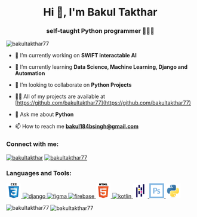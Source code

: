 <h1 align="center">Hi 👋, I'm Bakul Takthar</h1>
<h3 align="center">self-taught Python programmer 👨🏻‍💻</h3>

<p align="left"> <img src="https://komarev.com/ghpvc/?username=bakultakthar77&label=Profile%20views&color=0e75b6&style=flat" alt="bakultakthar77" /> </p>

- 🔭 I’m currently working on **SWIFT interactable AI**

- 🌱 I’m currently learning **Data Science, Machine Learning, Django and Automation**

- 👯 I’m looking to collaborate on **Python Projects**

- 👨‍💻 All of my projects are available at [https://github.com/bakultakthar77](https://github.com/bakultakthar77)

- 💬 Ask me about **Python**

- 📫 How to reach me **bakul184bsingh@gmail.com**

<h3 align="left">Connect with me:</h3>
<p align="left">
<a href="https://twitter.com/bakultakthar" target="blank"><img align="center" src="https://raw.githubusercontent.com/rahuldkjain/github-profile-readme-generator/master/src/images/icons/Social/twitter.svg" alt="bakultakthar" height="30" width="40" /></a>
<a href="https://instagram.com/bakultakthar77" target="blank"><img align="center" src="https://raw.githubusercontent.com/rahuldkjain/github-profile-readme-generator/master/src/images/icons/Social/instagram.svg" alt="bakultakthar77" height="30" width="40" /></a>
</p>

<h3 align="left">Languages and Tools:</h3>
<p align="left"> <a href="https://www.w3schools.com/css/" target="_blank" rel="noreferrer"> <img src="https://raw.githubusercontent.com/devicons/devicon/master/icons/css3/css3-original-wordmark.svg" alt="css3" width="40" height="40"/> </a> <a href="https://www.djangoproject.com/" target="_blank" rel="noreferrer"> <img src="https://static.djangoproject.com/img/logos/django-logo-positive.svg" alt="django" width="40" height="40"/> </a> <a href="https://www.figma.com/" target="_blank" rel="noreferrer"> <img src="https://www.vectorlogo.zone/logos/figma/figma-icon.svg" alt="figma" width="40" height="40"/> </a> <a href="https://firebase.google.com/" target="_blank" rel="noreferrer"> <img src="https://www.vectorlogo.zone/logos/firebase/firebase-icon.svg" alt="firebase" width="40" height="40"/> </a> <a href="https://www.w3.org/html/" target="_blank" rel="noreferrer"> <img src="https://raw.githubusercontent.com/devicons/devicon/master/icons/html5/html5-original-wordmark.svg" alt="html5" width="40" height="40"/> </a> <a href="https://kotlinlang.org" target="_blank" rel="noreferrer"> <img src="https://www.vectorlogo.zone/logos/kotlinlang/kotlinlang-icon.svg" alt="kotlin" width="40" height="40"/> </a> <a href="https://pandas.pydata.org/" target="_blank" rel="noreferrer"> <img src="https://raw.githubusercontent.com/devicons/devicon/2ae2a900d2f041da66e950e4d48052658d850630/icons/pandas/pandas-original.svg" alt="pandas" width="40" height="40"/> </a> <a href="https://www.photoshop.com/en" target="_blank" rel="noreferrer"> <img src="https://raw.githubusercontent.com/devicons/devicon/master/icons/photoshop/photoshop-line.svg" alt="photoshop" width="40" height="40"/> </a> <a href="https://www.python.org" target="_blank" rel="noreferrer"> <img src="https://raw.githubusercontent.com/devicons/devicon/master/icons/python/python-original.svg" alt="python" width="40" height="40"/> </a> </p>

<p><img align="left" src="https://github-readme-stats.vercel.app/api/top-langs?username=bakultakthar77&show_icons=true&locale=en&layout=compact" alt="bakultakthar77" /></p>

<p>&nbsp;<img align="center" src="https://github-readme-stats.vercel.app/api?username=bakultakthar77&show_icons=true&locale=en" alt="bakultakthar77" /></p>
